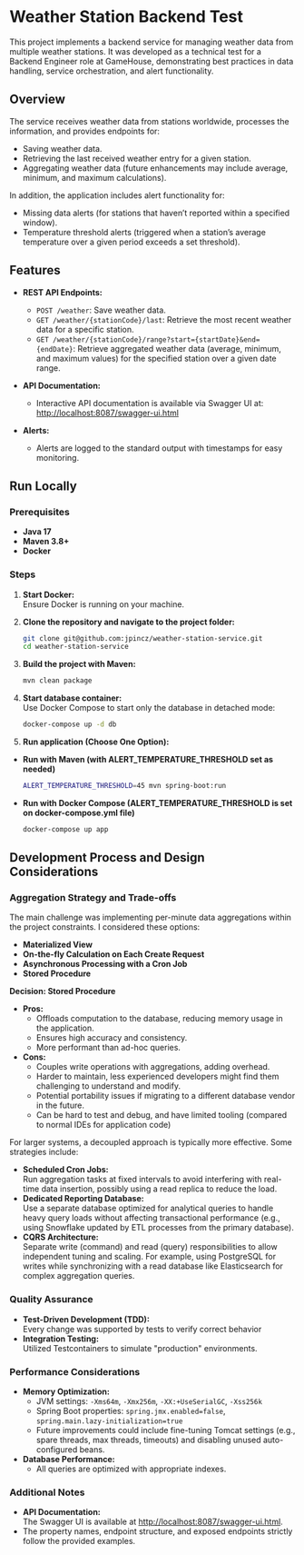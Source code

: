 # Weather Station Backend Test

This project implements a backend service for managing weather data from multiple weather stations. It was developed as
a technical test for a Backend Engineer role at GameHouse, demonstrating best practices in data handling, service
orchestration, and alert functionality.

## Overview

The service receives weather data from stations worldwide, processes the information, and provides endpoints for:

- Saving weather data.
- Retrieving the last received weather entry for a given station.
- Aggregating weather data (future enhancements may include average, minimum, and maximum calculations).

In addition, the application includes alert functionality for:

- Missing data alerts (for stations that haven’t reported within a specified window).
- Temperature threshold alerts (triggered when a station’s average temperature over a given period exceeds a set
  threshold).

## Features

- **REST API Endpoints:**
    - `POST /weather`: Save weather data.
    - `GET /weather/{stationCode}/last`: Retrieve the most recent weather data for a specific station.
    - `GET /weather/{stationCode}/range?start={startDate}&end={endDate}`: Retrieve aggregated weather data (average,
      minimum, and maximum values) for the specified station over a given date range.

- **API Documentation:**
    - Interactive API documentation is available via Swagger UI at:  
      [http://localhost:8087/swagger-ui.html](http://localhost:8087/swagger-ui.html)

- **Alerts:**
    - Alerts are logged to the standard output with timestamps for easy monitoring.

## Run Locally

### Prerequisites

- **Java 17**
- **Maven 3.8+**
- **Docker**

### Steps

1. **Start Docker:**  
   Ensure Docker is running on your machine.

2. **Clone the repository and navigate to the project folder:**
   ```sh
   git clone git@github.com:jpincz/weather-station-service.git
   cd weather-station-service
   ```

3. **Build the project with Maven:**
   ```sh
   mvn clean package
   ```

4. **Start database container:**  
   Use Docker Compose to start only the database in detached mode:
   ```sh
   docker-compose up -d db
   ```

5. **Run application (Choose One Option):**

- **Run with Maven (with ALERT_TEMPERATURE_THRESHOLD set as needed)**
  ```sh
  ALERT_TEMPERATURE_THRESHOLD=45 mvn spring-boot:run
  ```
- **Run with Docker Compose (ALERT_TEMPERATURE_THRESHOLD is set on docker-compose.yml file)**
   ```sh
   docker-compose up app
   ```

## Development Process and Design Considerations

### Aggregation Strategy and Trade-offs

The main challenge was implementing per-minute data aggregations within the project constraints. I considered these
options:

- **Materialized View**
- **On-the-fly Calculation on Each Create Request**
- **Asynchronous Processing with a Cron Job**
- **Stored Procedure**

**Decision: Stored Procedure**

- **Pros:**
    - Offloads computation to the database, reducing memory usage in the application.
    - Ensures high accuracy and consistency.
    - More performant than ad-hoc queries.
- **Cons:**
    - Couples write operations with aggregations, adding overhead.
    - Harder to maintain, less experienced developers might find them challenging to understand and modify.
    - Potential portability issues if migrating to a different database vendor in the future.
    - Can be hard to test and debug, and have limited tooling (compared to normal IDEs for application code)

For larger systems, a decoupled approach is typically more effective. Some strategies include:

- **Scheduled Cron Jobs:**  
  Run aggregation tasks at fixed intervals to avoid interfering with real-time data insertion, possibly using a read
  replica to reduce the load.
- **Dedicated Reporting Database:**  
  Use a separate database optimized for analytical queries to handle heavy query loads without affecting transactional
  performance (e.g., using Snowflake updated by ETL processes from the primary database).
- **CQRS Architecture:**  
  Separate write (command) and read (query) responsibilities to allow independent tuning and scaling. For example, using
  PostgreSQL for writes while synchronizing with a read database like Elasticsearch for complex aggregation queries.

### Quality Assurance

- **Test-Driven Development (TDD):**  
  Every change was supported by tests to verify correct behavior
- **Integration Testing:**  
  Utilized Testcontainers to simulate "production" environments.

### Performance Considerations

- **Memory Optimization:**
    - JVM settings: `-Xms64m`, `-Xmx256m`, `-XX:+UseSerialGC`, `-Xss256k`
    - Spring Boot properties: `spring.jmx.enabled=false`, `spring.main.lazy-initialization=true`
    - Future improvements could include fine-tuning Tomcat settings (e.g., spare threads, max threads, timeouts) and
      disabling unused auto-configured beans.
- **Database Performance:**
    - All queries are optimized with appropriate indexes.

### Additional Notes

- **API Documentation:**  
  The Swagger UI is available at [http://localhost:8087/swagger-ui.html](http://localhost:8087/swagger-ui.html).
- The property names, endpoint structure, and exposed endpoints strictly follow the provided examples.

